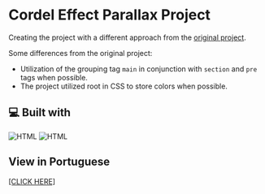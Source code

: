 # Cordel Effect Parallax Project

Creating the project with a different approach from the [original project](https://professorguanabara.github.io/projeto-cordel/).

Some differences from the original project:
- Utilization of the grouping tag `main` in conjunction with `section` and `pre` tags when possible.
- The project utilized root in CSS to store colors when possible.

## 💻 Built with
![HTML](https://skillicons.dev/icons?i=html&theme=light)
![HTML](https://skillicons.dev/icons?i=css&theme=light)

## View in Portuguese

<a href="README.md">[CLICK HERE]</a>